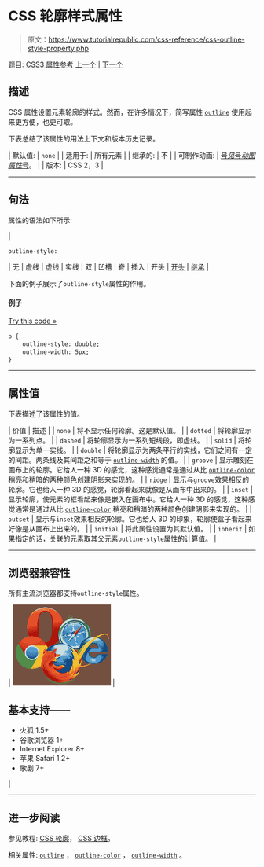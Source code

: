 # CSS 轮廓样式属性

> 原文：<https://www.tutorialrepublic.com/css-reference/css-outline-style-property.php>

题目: [CSS3 属性参考](css3-properties.php) [上一个](css3-outline-offset-property.php) | [下一个](css-outline-width-property.php)

## 描述

CSS 属性设置元素轮廓的样式。然而，在许多情况下，简写属性 [`outline`](css-outline-property.php) 使用起来更方便，也更可取。

下表总结了该属性的用法上下文和版本历史记录。

| 默认值: | `none` |
| 适用于: | 所有元素 |
| 继承的: | 不 |
| 可制作动画: | [号*见*号*动图属性*号](css-animatable-properties.php)。 |
| 版本: | CSS 2，3 |

* * *

## 句法

属性的语法如下所示:

| 

```
outline-style: 
```

 | 无 &#124; 虚线 &#124; 虚线 &#124; 实线 &#124; 双 &#124; 凹槽 &#124; 脊 &#124; 插入 &#124; 开头 &#124; [开头](../definitions.php#initial) &#124; [继承](../definitions.php#inherit) |

下面的例子展示了`outline-style`属性的作用。

#### 例子

[Try this code »](../codelab.php?topic=css&file=outline-style-property "Try this code using online Editor")

```
p {
    outline-style: double;
    outline-width: 5px;
}
```

* * *

## 属性值

下表描述了该属性的值。

| 价值 | 描述 |
| `none` | 将不显示任何轮廓。这是默认值。 |
| `dotted` | 将轮廓显示为一系列点。 |
| `dashed` | 将轮廓显示为一系列短线段，即虚线。 |
| `solid` | 将轮廓显示为单一实线。 |
| `double` | 将轮廓显示为两条平行的实线，它们之间有一定的间距。两条线及其间距之和等于 [`outline-width`](css-outline-width-property.php) 的值。 |
| `groove` | 显示雕刻在画布上的轮廓。它给人一种 3D 的感觉，这种感觉通常是通过从比 [`outline-color`](css-outline-color-property.php) 稍亮和稍暗的两种颜色创建阴影来实现的。 |
| `ridge` | 显示与`groove`效果相反的轮廓。它也给人一种 3D 的感觉，轮廓看起来就像是从画布中出来的。 |
| `inset` | 显示轮廓，使元素的框看起来像是嵌入在画布中。它给人一种 3D 的感觉，这种感觉通常是通过从比 [`outline-color`](css-outline-color-property.php) 稍亮和稍暗的两种颜色创建阴影来实现的。 |
| `outset` | 显示与`inset`效果相反的轮廓。它也给人 3D 的印象，轮廓使盒子看起来好像是从画布上出来的。 |
| `initial` | 将此属性设置为其默认值。 |
| `inherit` | 如果指定的话，关联的元素取其父元素`outline-style`属性的[计算值](../definitions.php#computed-value)。 |

* * *

## 浏览器兼容性

所有主流浏览器都支持`outline-style`属性。

| ![Browsers Icon](img/e9331123c77668c1832e541c2fca1002.png) | 

## 基本支持——

*   火狐 1.5+
*   谷歌浏览器 1+
*   Internet Explorer 8+
*   苹果 Safari 1.2+
*   歌剧 7+

 |

* * *

## 进一步阅读

参见教程: [CSS 轮廓](../css-tutorial/css-outline.php)， [CSS 边框](../css-tutorial/css-border.php)。

相关属性: [`outline`](css-outline-property.php) ， [`outline-color`](css-outline-color-property.php) ， [`outline-width`](css-outline-width-property.php) 。